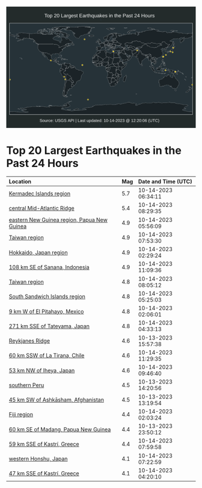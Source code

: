 ![Map](./map.png)

# Top 20 Largest Earthquakes in the Past 24 Hours

| Location | Mag | Date and Time (UTC) |
|:---|:---|:---|
| [Kermadec Islands region](https://earthquake.usgs.gov/earthquakes/eventpage/us6000lfhl) | 5.7 | 10-14-2023 06:34:11 |
| [central Mid-Atlantic Ridge](https://earthquake.usgs.gov/earthquakes/eventpage/us6000lfid) | 5.4 | 10-14-2023 08:29:35 |
| [eastern New Guinea region, Papua New Guinea](https://earthquake.usgs.gov/earthquakes/eventpage/us6000lfhj) | 4.9 | 10-14-2023 05:56:09 |
| [Taiwan region](https://earthquake.usgs.gov/earthquakes/eventpage/us6000lfi5) | 4.9 | 10-14-2023 07:53:30 |
| [Hokkaido, Japan region](https://earthquake.usgs.gov/earthquakes/eventpage/us6000lfgw) | 4.9 | 10-14-2023 02:29:24 |
| [108 km SE of Sanana, Indonesia](https://earthquake.usgs.gov/earthquakes/eventpage/us6000lfj6) | 4.9 | 10-14-2023 11:09:36 |
| [Taiwan region](https://earthquake.usgs.gov/earthquakes/eventpage/us6000lfi8) | 4.8 | 10-14-2023 08:05:12 |
| [South Sandwich Islands region](https://earthquake.usgs.gov/earthquakes/eventpage/us6000lfhc) | 4.8 | 10-14-2023 05:25:03 |
| [9 km W of El Pitahayo, Mexico](https://earthquake.usgs.gov/earthquakes/eventpage/us6000lfgt) | 4.8 | 10-14-2023 02:06:01 |
| [271 km SSE of Tateyama, Japan](https://earthquake.usgs.gov/earthquakes/eventpage/us6000lfh9) | 4.8 | 10-14-2023 04:33:13 |
| [Reykjanes Ridge](https://earthquake.usgs.gov/earthquakes/eventpage/us6000lfct) | 4.6 | 10-13-2023 15:57:38 |
| [60 km SSW of La Tirana, Chile](https://earthquake.usgs.gov/earthquakes/eventpage/us6000lfja) | 4.6 | 10-14-2023 11:29:35 |
| [53 km NW of Iheya, Japan](https://earthquake.usgs.gov/earthquakes/eventpage/us6000lfir) | 4.6 | 10-14-2023 09:46:40 |
| [southern Peru](https://earthquake.usgs.gov/earthquakes/eventpage/us6000lfcl) | 4.5 | 10-13-2023 14:20:56 |
| [45 km SW of Ashkāsham, Afghanistan](https://earthquake.usgs.gov/earthquakes/eventpage/us6000lfcd) | 4.5 | 10-13-2023 13:19:54 |
| [Fiji region](https://earthquake.usgs.gov/earthquakes/eventpage/us6000lfgv) | 4.4 | 10-14-2023 02:03:24 |
| [60 km SE of Madang, Papua New Guinea](https://earthquake.usgs.gov/earthquakes/eventpage/us6000lfge) | 4.4 | 10-13-2023 23:50:12 |
| [59 km SSE of Kastrí, Greece](https://earthquake.usgs.gov/earthquakes/eventpage/us6000lfi7) | 4.4 | 10-14-2023 07:59:58 |
| [western Honshu, Japan](https://earthquake.usgs.gov/earthquakes/eventpage/us6000lfi0) | 4.1 | 10-14-2023 07:22:59 |
| [47 km SSE of Kastrí, Greece](https://earthquake.usgs.gov/earthquakes/eventpage/us6000lfh7) | 4.1 | 10-14-2023 04:20:10 |
